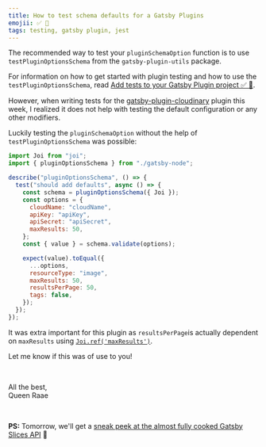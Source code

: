 ```yaml
---
title: How to test schema defaults for a Gatsby Plugins
emojii: ✅ 🧪
tags: testing, gatsby plugin, jest
---
```


The recommended way to test your `pluginSchemaOption` function is to use `testPluginOptionsSchema` from the `gatsby-plugin-utils` package.

For information on how to get started with plugin testing and how to use the `testPluginOptionsSchema`, read [Add tests to your Gatsby Plugin project ✅ 🧪](/posts/2022-02-11-plugins-tests/).

However, when writing tests for the [gatsby-plugin-cloudinary](https://github.com/cloudinary-devs/gatsby-source-cloudinary/blob/main/plugin/gatsby-node.test.js) plugin this week, I realized it does not help with testing the default configuration or any other modifiers.

Luckily testing the `pluginSchemaOption` without the help of `testPluginOptionsSchema` was possible:

```js
import Joi from "joi";
import { pluginOptionsSchema } from "./gatsby-node";

describe("pluginOptionsSchema", () => {
  test("should add defaults", async () => {
    const schema = pluginOptionsSchema({ Joi });
    const options = {
      cloudName: "cloudName",
      apiKey: "apiKey",
      apiSecret: "apiSecret",
      maxResults: 50,
    };
    const { value } = schema.validate(options);

    expect(value).toEqual({
      ...options,
      resourceType: "image",
      maxResults: 50,
      resultsPerPage: 50,
      tags: false,
    });
  });
});
```

It was extra important for this plugin as `resultsPerPage`is actually dependent on `maxResults` using [`Joi.ref('maxResults')`](https://joi.dev/api/?v=17.6.1#refkey-options).

Let me know if this was of use to you!

&nbsp;

All the best,  
Queen Raae

&nbsp;

**PS:** Tomorrow, we'll get a [sneak peek at the almost fully cooked Gatsby Slices API](https://youtu.be/F0Qs4NrSmBo) 🍕
